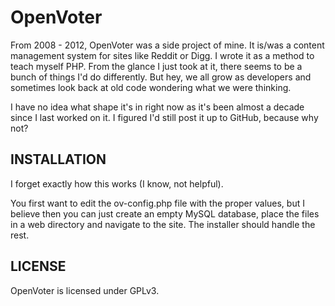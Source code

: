 # OpenVoter

From 2008 - 2012, OpenVoter was a side project of mine. It is/was a content management system for sites like Reddit or Digg. I wrote it as a method to teach myself PHP. From the glance I just took at it, there seems to be a bunch of things I'd do differently. But hey, we all grow as developers and sometimes look back at old code wondering what we were thinking.

I have no idea what shape it's in right now as it's been almost a decade since I last worked on it. I figured I'd still post it up to GitHub, because why not?

## INSTALLATION

I forget exactly how this works (I know, not helpful).

You first want to edit the ov-config.php file with the proper values, but I believe then you can just create an empty MySQL database, place the files in a web directory and navigate to the site. The installer should handle the rest.

## LICENSE

OpenVoter is licensed under GPLv3.
